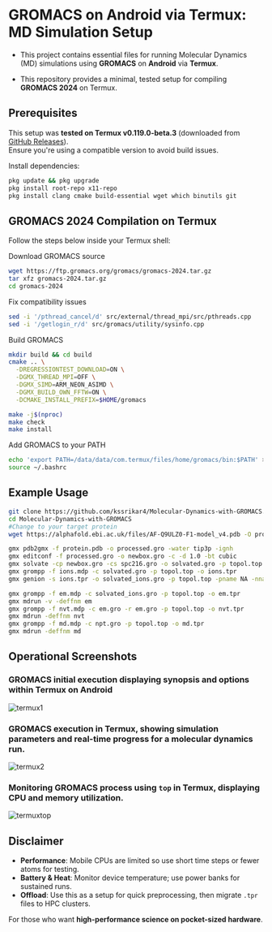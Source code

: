 # GROMACS on Android via Termux: MD Simulation Setup

- This project contains essential files for running Molecular Dynamics (MD) simulations using **GROMACS** on **Android** via **Termux**.

- This repository provides a minimal, tested setup for compiling **GROMACS 2024** on Termux.

## Prerequisites

This setup was **tested on Termux v0.119.0-beta.3** (downloaded from [GitHub Releases](https://github.com/termux/termux-app/releases)).  
Ensure you're using a compatible version to avoid build issues.

Install dependencies:

```bash
pkg update && pkg upgrade
pkg install root-repo x11-repo
pkg install clang cmake build-essential wget which binutils git
````

## GROMACS 2024 Compilation on Termux

Follow the steps below inside your Termux shell:

Download GROMACS source
```bash
wget https://ftp.gromacs.org/gromacs/gromacs-2024.tar.gz
tar xfz gromacs-2024.tar.gz
cd gromacs-2024
```

Fix compatibility issues
```bash
sed -i '/pthread_cancel/d' src/external/thread_mpi/src/pthreads.cpp
sed -i '/getlogin_r/d' src/gromacs/utility/sysinfo.cpp
``` 

Build GROMACS
```bash
mkdir build && cd build
cmake .. \
  -DREGRESSIONTEST_DOWNLOAD=ON \
  -DGMX_THREAD_MPI=OFF \
  -DGMX_SIMD=ARM_NEON_ASIMD \
  -DGMX_BUILD_OWN_FFTW=ON \
  -DCMAKE_INSTALL_PREFIX=$HOME/gromacs

make -j$(nproc)
make check
make install
```

Add GROMACS to your PATH
```bash
echo 'export PATH=/data/data/com.termux/files/home/gromacs/bin:$PATH' >> ~/.bashrc
source ~/.bashrc
```

## Example Usage

```bash
git clone https://github.com/kssrikar4/Molecular-Dynamics-with-GROMACS.git
cd Molecular-Dynamics-with-GROMACS
#Change to your target protein
wget https://alphafold.ebi.ac.uk/files/AF-Q9ULZ0-F1-model_v4.pdb -O protein.pdb

gmx pdb2gmx -f protein.pdb -o processed.gro -water tip3p -ignh
gmx editconf -f processed.gro -o newbox.gro -c -d 1.0 -bt cubic
gmx solvate -cp newbox.gro -cs spc216.gro -o solvated.gro -p topol.top
gmx grompp -f ions.mdp -c solvated.gro -p topol.top -o ions.tpr
gmx genion -s ions.tpr -o solvated_ions.gro -p topol.top -pname NA -nname CL -neutral

gmx grompp -f em.mdp -c solvated_ions.gro -p topol.top -o em.tpr
gmx mdrun -v -deffnm em
gmx grompp -f nvt.mdp -c em.gro -r em.gro -p topol.top -o nvt.tpr
gmx mdrun -deffnm nvt
gmx grompp -f md.mdp -c npt.gro -p topol.top -o md.tpr
gmx mdrun -deffnm md
```

## Operational Screenshots 

### GROMACS initial execution displaying synopsis and options within Termux on Android
![termux1](https://github.com/kssrikar4/Molecular-Dynamics-with-GROMACS/blob/cfda5c84a54cc8396f30d0c6bbb931cf648cf190/plots/Termux-1.jpg) 

### GROMACS execution in Termux, showing simulation parameters and real-time progress for a molecular dynamics run.
![termux2](https://github.com/kssrikar4/Molecular-Dynamics-with-GROMACS/blob/cfda5c84a54cc8396f30d0c6bbb931cf648cf190/plots/Termux-2.jpg)

### Monitoring GROMACS process using `top` in Termux, displaying CPU and memory utilization.
![termuxtop](https://github.com/kssrikar4/Molecular-Dynamics-with-GROMACS/blob/cfda5c84a54cc8396f30d0c6bbb931cf648cf190/plots/Termux-top.jpg)


## Disclaimer

* **Performance**: Mobile CPUs are limited so use short time steps or fewer atoms for testing.
* **Battery & Heat**: Monitor device temperature; use power banks for sustained runs.
* **Offload**: Use this as a setup for quick preprocessing, then migrate `.tpr` files to HPC clusters.

For those who want **high-performance science on pocket-sized hardware**.
